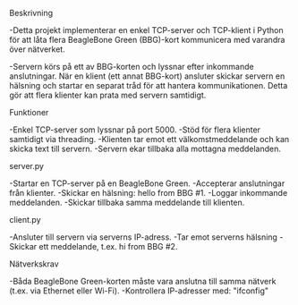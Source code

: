 Beskrivning

-Detta projekt implementerar en enkel TCP-server och TCP-klient i Python för att låta flera BeagleBone Green 
(BBG)-kort kommunicera med varandra över nätverket.

-Servern körs på ett av BBG-korten och lyssnar efter inkommande anslutningar. När en klient (ett annat BBG-kort) 
ansluter skickar servern en hälsning och startar en separat tråd för att hantera kommunikationen. Detta gör att flera klienter kan prata med servern samtidigt.

Funktioner

-Enkel TCP-server som lyssnar på port 5000.
-Stöd för flera klienter samtidigt via threading.
-Klienten tar emot ett välkomstmeddelande och kan skicka text till servern.
-Servern ekar tillbaka alla mottagna meddelanden.

server.py

-Startar en TCP-server på en BeagleBone Green.
-Accepterar anslutningar från klienter.
-Skickar en hälsning: hello from BBG #1.
-Loggar inkommande meddelanden.
-Skickar tillbaka samma meddelande till klienten.

client.py

-Ansluter till servern via serverns IP-adress.
-Tar emot serverns hälsning
-Skickar ett meddelande, t.ex. hi from BBG #2.

Nätverkskrav

-Båda BeagleBone Green-korten måste vara anslutna till samma nätverk (t.ex. via Ethernet eller Wi-Fi).
-Kontrollera IP-adresser med: "ifconfig"

